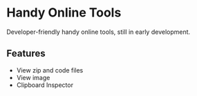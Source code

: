 # Handy Online Tools

Developer-friendly handy online tools, still in early development.

Features
----

- View zip and code files
- View image
- Clipboard Inspector
